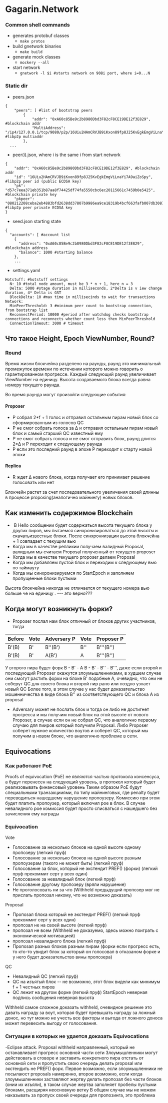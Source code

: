 # Gagarin.Network
### Common shell commands
* generates protobuf classes
    * ```make protos```
* build gnetwork binaries
    * ```make build```
* generate mock classes
    * ```mockery --all```
* start network
    * ```gnetwork -l $i #starts network on 908i port, where i=0...N```
### Static dir
* peers.json
```
{
	"peers": [ #list of bootstrap peers
		{
			"addr": "0xA60c85Be9c2b8980Dbd3F82cF8CE19DE12f3E829", #blockchain addr
			"MultiAddress": "/ip4/127.0.0.1/tcp/9080/p2p/16Uiu2HAmCRVJB9iKxon89fp8J25KvEgkEmgViLnaYi7A9aiZoSpy" #libp2p multiaddr
		},
  ...
```
* peer(i).json, where i is the same i from start network
```
{
	"addr": "0xA60c85Be9c2b8980Dbd3F82cF8CE19DE12f3E829", #blockchain addr
	"id": "16Uiu2HAmCRVJB9iKxon89fp8J25KvEgkEmgViLnaYi7A9aiZoSpy", #libp2p peer id (public ECDSA key)
	"pk": "d57c7eea371eb351b87aa8f74425df74fa5550cbc6ec20115661c7459b0e5425", #blockchain private key 
	"pkpeer": "080212208ceba2eb4883bfd2638dd37807b9986ea9ce18319b4bcf663fafb007db3087e6" #libp2p peer private ECDSA key
}
```
* seed.json starting state
```
{
  "accounts": [ #account list
    {
      "address": "0xA60c85Be9c2b8980Dbd3F82cF8CE19DE12f3E829", #blockchain address
      "balance": 1000 #starting balance
    },
    ...
```
* settings.yaml
```
Hotstuff: #hotstuff settings 
  N: 10 #total node amount, must be 3 * n + 1, here n = 3
  Delta: 5000 #stage duration in milliseconds, 2*Delta is v iew change duration, 4* Delta is GST
  BlockDelta: 10 #max time in millisecinds to wait for transactions 
Network:
  MinPeerThreshold: 3 #minimum peer count to bootstrap connection, from bootstrap list
  ReconnectPeriod: 10000 #period after watchdog checks bootstrap connections and reconnects whether count less then MinPeerThreshold
  ConnectionTimeout: 3000 # timeout
```

## Что такое Height, Epoch ViewNumber, Round?
### Round
Время жизни блокчейна разделено на раунды, раунд это минимальный промежуток времени по истечении которого можно говорить о гарантированном прогрессе. Каждый следующий раунд увеличивает ViewNumber на единицу. Высота создаваемого блока всегда равна номеру текущего раунда.
 
Во время раунда могут произойти следующие события:
#### Proposer
- P собрал 2*f + 1 голос и отправил остальным пирам новый блок со сформированным из голосов QC 
- P не смог собрать голоса за ∆ и отправил остальным пирам новый блок и самый старший QC известный ему
- P не смог собрать голоса и не смог отправить блок, раунд длится 2*∆ и P переходит к следующему раунда
- Р если это последний раунд в эпохе Р переходит к старту новой эпохи
#### Replica
- R ждет ∆ нового блока, когда получает его принимает решение голосовать или нет



Блокчейн растет за счет последовательного увеличения своей длинны в процессе proposing(аналогично майнингу) новых блоков. 

## Как изменить содержимое Blockchain
-  В Hello сообщении будет содержаться высота текущего блока у других пиров, мы пытаемся синхронизироваться до этой высоты и скачатьизвестные блоки. После синхрониизации высота блокчейна + 1 совпадает с текущим вью
- Когда мы в качестве репликии получаем валидный Proposal, валидным мы считаем Proposal полученный от текущего proposer
- Когда мы в качестве текущего proposer делаем Proposal
- Когда мы добавляем пустой блок и переходим к следующему вью по таймауту
- Когда мы синхронизируемся по StartEpoch и заполняем пропущенные блоки пустыми

Высота блокчейна никогда не отличается от текущего номера вью больше че на единицу . --- это верно???


## Когда могут возникнуть форки?
- Proposer послал нам блок отличный от блоков других участников, тогда

| Before | Vote | Adversary P | Vote | Proposer P |
| --- | --- | --- | --- | --- |
| B'(B) | B' | B''(B') | B'' | B'''(B'') |
| B'(B) | B' | A(B') | A | B'''(B'') | 

У второго пира будет форк B - B' - A B - B' - B'' - B''', даже если второй и последующий Proposer окажутся злоумышленниками, 
в худшем случае они смогут растить форки на блоке B' подобные А, очевидно, что они не соберут QC для своего блока и второй пир рано или поздно узнает новый QC
Более того, в этом случае у нас будет доказательство мошенничества в виде блока B'' из соответствующего QC и блока A из proposal

- Adversary может не послать блок и тогда он либо не достигнет прогресса и мы получим новый блок на этой высоте от нового Proposer,
в случае если он не собрал QC, что аналогично первому случаю для пииров который получили Proposal. 
Либо Proposer соберет нужное количество воутов и соберет QС, который мы получим в новом блоке, что аналогично проблеме в сети.

## Equivocations
### Как работают PoE 
Proofs of equivocation (PoE) не являются частью протокола консенсуса, а будут перенесен на следующий уровень, в протокол который будет реализовывать финансовый уровень
Таким образом PoE будут специальными транзакцииями, по типу майнинговых, где penalty будет переводиться нашедшему нарушение пропоузеру. 
Комиссию при этом будет платить пропоузер, который включил poe в блок. В случае невалидного poe комиссия будет просто списваться с нашедшего без зачисления ему награды

### Equivocation
Vote
- Голосование за несколько блоков на одной высоте одному пропозеру (легкий пруф)
- Голосование за несколько блоков на одной высоте разным пропоузерам (такого не может быть) (легкий пруф)
- Голосование за блок, который не экстендит PREF() (форки) (легкий пруф прекоммит серт у всех один)
- Голосование за невалидный блок (легкий пруф)
- Голосование другому пропозеру (вряли нарушение)
- Не проголосовать ни за что (Withheld предыдущий пропозер мог не прислать пропозал никому, что не возможно доказать)

Proposal
- Пропозал блока который не экстендит PREF() (легкий пруф прекоммит серт у всех один)
- пропозал не на своей высоте (легкий пруф)
- пропозал не всем (Withheld не доказуемо, здесь можно поиграть с экономической мотивацией)
- пропозал невалидного блока (легкий пруф)
- Пропозал разных блоков разным пирам (форки если прогресс есть, то кто-то увидит блок за который он голосовал в отказаном форке и у него будет доказательство вины пропозера)

QC
- Невалидный QC (легкий пруф)
- QC на изъятый блок -- не возможно, этот блок видели как минимум f + 1 честных пиров
- QC лежит на другом форке (легкий пруф)
StartEpoch 
неверная подпись сообщения
неверная высота

Withheld
самое сложное доказать withheld, очевидное решение это давать награду за воут, которая будет превышать награду за ложный донос, но тут можно не учесть все факторы и выгода от ложного доноса может перевесить выгоду от голосования.

### Ситуации в которых не удается доказать Equivocations
-Eclipse attack. Proposal withheld направленный, который не останавливает прогресс основной части сети
Злоумышленники могут действовать в сговоре и заставить конкретного пира отстать от основной сети и пропустить свою очередь делать proposal или экстендить не PREF() форк.
Первое возможно, если злоумышленники не посылаюст proposals намеренно, второе возможно, если когда злоумышленники заставляют жертву делать пропозал без части блоков (онии их изъяли), в таком случае жертва заполняет пробелы пустыми блоками, расщиряя неосновную ветку
В общем случае мы не можем наказывать за пропуск своей очереди для пропозинга, это проблема
